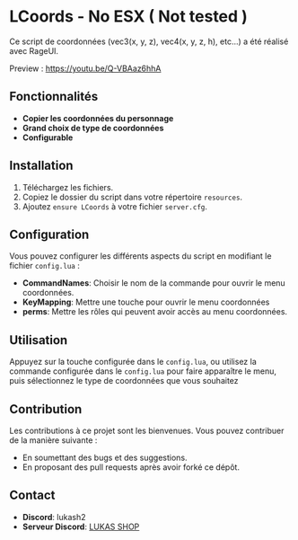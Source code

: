 # LCoords - No ESX ( Not tested )

Ce script de coordonnées (vec3(x, y, z), vec4(x, y, z, h), etc...) a été réalisé avec RageUI.

Preview : https://youtu.be/Q-VBAaz6hhA

## Fonctionnalités

- **Copier les coordonnées du personnage**
- **Grand choix de type de coordonnées**
- **Configurable**

## Installation

1. Téléchargez les fichiers.
2. Copiez le dossier du script dans votre répertoire `resources`.
3. Ajoutez `ensure LCoords` à votre fichier `server.cfg`.

## Configuration

Vous pouvez configurer les différents aspects du script en modifiant le fichier `config.lua` :
- **CommandNames**: Choisir le nom de la commande pour ouvrir le menu coordonnées.
- **KeyMapping**: Mettre une touche pour ouvrir le menu coordonnées
- **perms**: Mettre les rôles qui peuvent avoir accès au menu coordonnées.

## Utilisation

Appuyez sur la touche configurée dans le `config.lua`, ou utilisez la commande configurée dans le `config.lua` pour faire apparaître le menu, puis sélectionnez le type de coordonnées que vous souhaitez

## Contribution

Les contributions à ce projet sont les bienvenues. Vous pouvez contribuer de la manière suivante :
- En soumettant des bugs et des suggestions.
- En proposant des pull requests après avoir forké ce dépôt.

## Contact

- **Discord**: lukash2
- **Serveur Discord**: [LUKAS SHOP](https://discord.gg/UDktyuc4aN)
